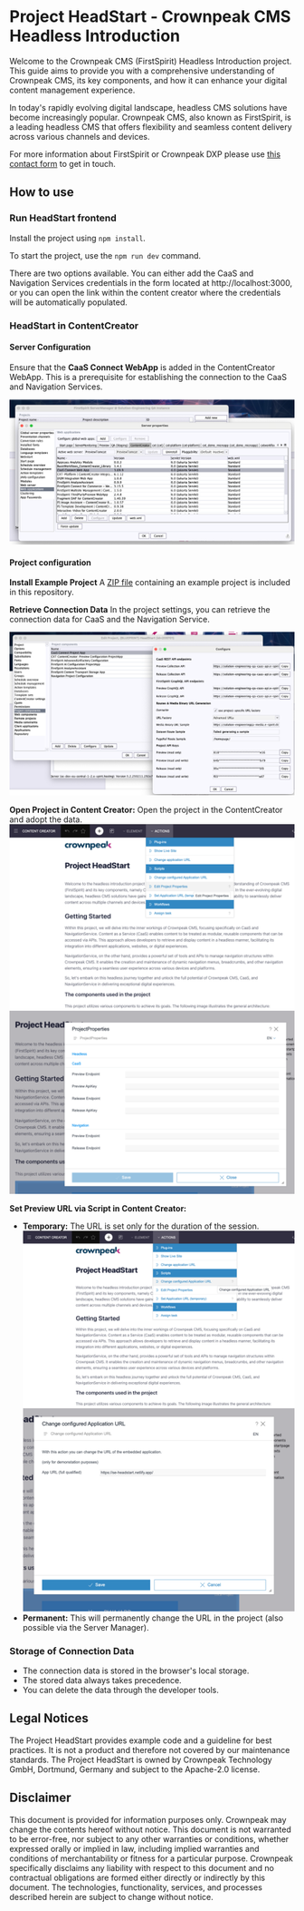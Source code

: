 # Project HeadStart - Crownpeak CMS Headless Introduction

Welcome to the Crownpeak CMS (FirstSpirit) Headless Introduction project. This guide aims to provide you with a comprehensive understanding of Crownpeak CMS, its key components, and how it can enhance your digital content management experience.

In today's rapidly evolving digital landscape, headless CMS solutions have become increasingly popular. Crownpeak CMS, also known as FirstSpirit, is a leading headless CMS that offers flexibility and seamless content delivery across various channels and devices.

For more information about FirstSpirit or Crownpeak DXP please
use [this contact form](https://www.crownpeak.com/#main_form) to get in touch.

## How to use

### Run HeadStart frontend

Install the project using `npm install`.

To start the project, use the `npm run dev` command.

There are two options available. You can either add the CaaS and Navigation Services credentials
in the form located at http://localhost:3000, or you can open the link within the
content creator where the credentials will be automatically populated.

### HeadStart in ContentCreator

#### Server Configuration

Ensure that the **CaaS Connect WebApp** is added in the ContentCreator WebApp. This is a prerequisite for establishing the connection to the CaaS and Navigation Services.

![ContentCreator WebApp - CaaS Connect WebApp](./images/server_properties.png)

#### Project configuration

**Install Example Project**
A [ZIP file](headstart_export.tar.gz) containing an example project is included in this repository.

**Retrieve Connection Data**
In the project settings, you can retrieve the connection data for CaaS and the Navigation Service.

![CaaS Connect ProjectApp](./images/caas_connect_project_app.png)

**Open Project in Content Creator:**
Open the project in the ContentCreator and adopt the data.
![ContentCreator - edit project properties action](./images/edit_project_properties_action.png)
![ContentCreator - edit project properties ](./images/edit_project_properties.png)

**Set Preview URL via Script in Content Creator:**

- **Temporary:** The URL is set only for the duration of the session.
  ![ContentCreator - change application url action](./images/change_application_url_action.png)
  ![ContentCreator - change application url](./images/change_application_url.png)
- **Permanent:** This will permanently change the URL in the project (also possible via the Server Manager).

### Storage of Connection Data

- The connection data is stored in the browser's local storage.
- The stored data always takes precedence.
- You can delete the data through the developer tools.

## Legal Notices

The Project HeadStart provides example code and a guideline for best practices. It is not a product and therefore not covered by our maintenance standards. The Project HeadStart is owned by Crownpeak Technology GmbH, Dortmund, Germany and subject to the Apache-2.0 license.

## Disclaimer

This document is provided for information purposes only. Crownpeak may change the contents hereof without notice. This document is not warranted to be error-free, nor subject to any other warranties or conditions, whether expressed orally or implied in law, including implied warranties and conditions of merchantability or fitness for a particular purpose. Crownpeak specifically disclaims any liability with respect to this document and no contractual obligations are formed either directly or indirectly by this document. The technologies, functionality, services, and processes described herein are subject to change without notice.
